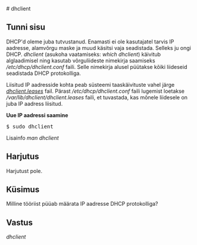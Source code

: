 ﻿﻿# dhclient

## Tunni sisu

DHCP'd oleme juba tutvustanud. Enamasti ei ole kasutajatel tarvis IP aadresse, alamvõrgu maske ja muud käsitsi vaja seadistada. Selleks ju ongi DHCP. *dhclient* (asukoha vaatamiseks: *which dhclient*) käivitub alglaadimisel ning kasutab võrguliideste nimekirja saamiseks */etc/dhcp/dhclient.conf* faili. Selle nimekirja alusel püütakse kõiki liideseid seadistada DHCP protokolliga.

Liisitud IP aadresside kohta peab süsteemi taaskäivituste vahel järge *<a target="_blank" href="https://linux.die.net/man/5/dhclient.leases">dhclient.leases</a>* fail. Pärast */etc/dhcp/dhclient.conf* faili lugemist loetakse */var/lib/dhclient/dhclient.leases* faili, et tuvastada, kas mõnele liidesele on juba IP aadress liisitud.

<b>Uue IP aadressi saamine</b>

<pre>$ sudo dhclient</pre>

Lisainfo *man dhclient*

## Harjutus

Harjutust pole.

## Küsimus

Milline tööriist püüab määrata IP aadresse DHCP protokolliga?

## Vastus

*dhclient*
